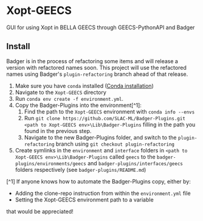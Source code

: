 # Xopt-GEECS

GUI for using Xopt in BELLA GEECS through GEECS-PythonAPI and Badger

## Install

Badger is in the process of refactoring some items and will release a version 
with refactored names soon. This project will use the refactored names using
Badger's `plugin-refactoring` branch ahead of that release. 

1. Make sure you have `conda` installed ([Conda installation](https://docs.conda.io/projects/conda/en/stable/user-guide/install/index.html))
1. Navigate to the `Xopt-GEECS` directory
1. Run `conda env create -f environment.yml`.
1. Copy the Badger-Plugins into the environment[^1]:
    1. Find the path to the `Xopt-GEECS` environment with `conda info --envs`
    1. Run `git clone https://github.com/SLAC-ML/Badger-Plugins.git <path to Xopt-GEECS env>\Lib\Badger-Plugins` 
       filling in the path you found in the previous step.
    1. Navigate to the new Badger-Plugins folder, and switch to the 
    `plugin-refactoring` branch using `git checkout plugin-refactoring`
1. Create symlinks in the `environment` and `interface` folders in `<path to Xopt-GEECS env>\Lib\Badger-Plugins`
   called `geecs` to the `badger-plugins/environments/geecs` and 
   `badger-plugins/interfaces/geecs` folders respectively (see `badger-plugins/README.md`)

[^1] If anyone knows how to automate the Badger-Plugins copy, either by:
* Adding the clone-repo instruction from within the `environment.yml` file
* Setting the Xopt-GEECS environment path to a variable

that would be appreciated!

